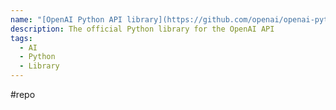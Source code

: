 ```yaml
---
name: "[OpenAI Python API library](https://github.com/openai/openai-python)"
description: The official Python library for the OpenAI API
tags:
  - AI
  - Python
  - Library
---
```

#repo